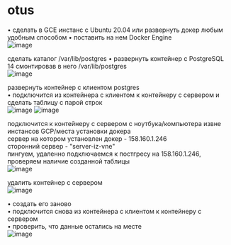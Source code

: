# otus
• сделать в GCE инстанс с Ubuntu 20.04 или развернуть докер любым удобным способом
• поставить на нем Docker Engine   
![image](https://user-images.githubusercontent.com/108919955/179409831-a0f665c1-de24-44b1-b216-d67c14c42ba6.png)
   
   сделать каталог /var/lib/postgres
• развернуть контейнер с PostgreSQL 14 смонтировав в него /var/lib/postgres   
![image](https://user-images.githubusercontent.com/108919955/179410747-db2fd2b4-21b8-42a3-9a42-16ff7ac8a82a.png)   
   
 развернуть контейнер с клиентом postgres   
 • подключится из контейнера с клиентом к контейнеру с сервером и сделать
таблицу с парой строк   
![image](https://user-images.githubusercontent.com/108919955/179410845-40fd23cd-8583-4d5d-ba0c-111ebffe303b.png)
![image](https://user-images.githubusercontent.com/108919955/179411067-5a0109b5-8013-4859-bc73-fdb95049f2c5.png)
   
подключится к контейнеру с сервером с ноутбука/компьютера извне инстансов GCP/места установки докера   
сервер на котором установлен докер - 158.160.1.246   
сторонний сервер - "server-iz-vne"   
пингуем, удаленно подключаемся к постгресу на 158.160.1.246, проверяем наличие созданной таблицы   
![image](https://user-images.githubusercontent.com/108919955/179413951-0404d4a7-1651-456e-a04b-53fe3ed25fcb.png)   
   
удалить контейнер с сервером   
![image](https://user-images.githubusercontent.com/108919955/179416677-4ed9fa70-3e88-440c-b88b-f00e68fa7d37.png)
   
• создать его заново   
• подключится снова из контейнера с клиентом к контейнеру с сервером   
• проверить, что данные остались на месте   
![image](https://user-images.githubusercontent.com/108919955/179416898-e0f5e290-7433-436f-9a11-9a1157aada1c.png)
